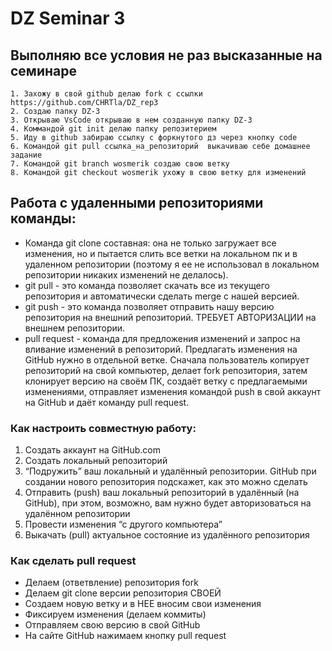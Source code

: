 # DZ Seminar 3
## Выполняю все условия не раз высказанные на семинаре
    1. Захожу в свой github делаю fork с ссылки https://github.com/CHRTla/DZ_rep3
    2. Создаю папку DZ-3
    3. Открываю VsCode открываю в нем созданную папку DZ-3
    4. Коммандой git init делаю папку репозитерием
    5. Иду в github забираю ссылку с форкнутого дз через кнопку code
    6. Командой git pull ссылка_на_репозиторий  выкачиваю себе домашнее задание
    7. Командой git branch wosmerik создаю свою ветку
    8. Командой git checkout wosmerik ухожу в свою ветку для изменений
## Работа с удаленными репозиториями команды:
* Команда git clone составная: она не только загружает все изменения, но и пытается слить все ветки на локальном пк и в удаленном репозитории (поэтому я ее не использовал в локальном репозитории никаких изменений не делалось).
* git pull - это команда позволяет скачать все из текущего репозитория и автоматически сделать merge c нашей версией.
* git push - это команда позволяет отправить нашу версию репозитория на внешний репозиторий. ТРЕБУЕТ АВТОРИЗАЦИИ на внешнем репозитории.
* pull request - команда для предложения изменений и
 запрос на вливание изменений в репозиторий.
 Предлагать изменения на GitHub нужно в отдельной ветке. Сначала
 пользователь копирует репозиторий на свой компьютер, делает fork репозитория, затем клонирует версию на своём ПК, создаёт ветку с предлагаемыми изменениями, отправляет изменения командой push в свой аккаунт на GitHub и даёт команду pull request.
### Как настроить совместную работу:

1. Создать аккаунт на GitHub.com
2. Создать локальный репозиторий
3. “Подружить” ваш локальный и удалённый репозитории. 
 GitHub при создании нового репозитория подскажет, как это можно сделать
4. Отправить (push) ваш локальный репозиторий в удалённый (на GitHub), при этом, возможно, 
вам нужно будет авторизоваться на удалённом репозитории
5. Провести изменения “с другого компьютера”
6. Выкачать (pull) актуальное состояние из удалённого репозитория

### Как сделать pull request
* Делаем   (ответвление) репозитория fork
* Делаем git clone   версии репозитория СВОЕЙ
* Создаем новую ветку и в НЕЕ вносим свои изменения
* Фиксируем изменения (делаем коммиты)
* Отправляем свою версию в свой GitHub
* На сайте GitHub нажимаем кнопку pull request